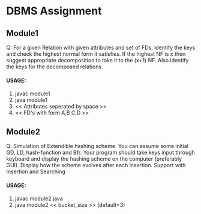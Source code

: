 # DBMS Assignment

## Module1
Q: For a given Relation with given attributes and set of FDs, identify the keys and check the highest normal form it satisfies. If the highest NF is x then suggest appropriate decomposition to take it to the (x+1) NF. Also identify the keys for the decomposed relations.

#### USAGE:
1. javac module1
2. java module1
3. << Attributes seperated by space >>
4. << FD's with form A,B C,D >>

## Module2
Q: Simulation of Extendible hashing scheme. 
You can assume some initial GD, LD, hash-function and Bfr. Your program should take keys input through keyboard and display the hashing scheme on the computer (preferably GUI). Display how the scheme evolves after each insertion. Support with Insertion and Searching

#### USAGE:
1. javac module2.java
2. java module2 << bucket_size >> (default=3)
